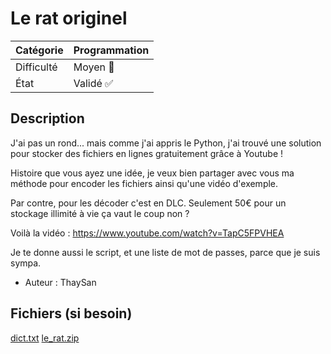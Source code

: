 # Le rat originel

| Catégorie  | Programmation |
|------------|---------------|
| Difficulté | Moyen 🙂      |
| État       | Validé ✅      |
## Description

J'ai pas un rond... mais comme j'ai appris le Python, j'ai trouvé une solution pour stocker des fichiers en lignes gratuitement grâce à Youtube !

Histoire que vous ayez une idée, je veux bien partager avec vous ma méthode pour encoder les fichiers ainsi qu'une vidéo d'exemple.

Par contre, pour les décoder c'est en DLC. Seulement 50€ pour un stockage illimité à vie ça vaut le coup non ?

Voilà la vidéo : https://www.youtube.com/watch?v=TapC5FPVHEA

Je te donne aussi le script, et une liste de mot de passes, parce que je suis sympa.

- Auteur : ThaySan

## Fichiers (si besoin)
[dict.txt](dict.txt)
[le_rat.zip](le_rat.zip)